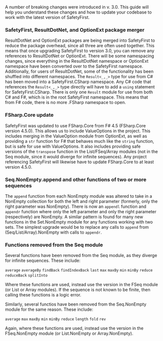 A number of breaking changes were introduced in v. 3.0.  This guide will help you understand these changes and how to update your codebase to work with the latest version of SafetyFirst.

### SafetyFirst, ResultDotNet, and OptionExt package merger

ResultDotNet and OptionExt packages are being merged into SafetyFirst to reduce the package overhead, since all three are often used together.  This means that once upgrading SafetyFirst to version 3.0, you can remove any references to ResultDotNet or OptionExt.  There will be some namespacing changes, since everything in the ResultDotNet namespace or OptionExt namespace have been converted over to the SafetyFirst namespace.  Additionally, for users of ResultDotNet, some of the functionality has been shuffled into different namespaces.  The `Result<_,_>` type for use from C# has been moved into a SafetyFirst.CSharp namespace.  Any C# code that references the `Result<_,_>` type directly will have to add a `using` statement for SafetyFirst.CSharp. There is only one `Result` module for use from both C# and F#, which is in the root SafetyFirst namespace.  This means that from F# code, there is no more .FSharp namespace to open.

### FSharp.Core update

SafetyFirst was updated to use FSharp.Core from F# 4.5 (FSharp.Core version 4.5.0).  This allows us to include ValueOptions in the project.  This includes merging in the ValueOption module from OptionExt, as well as providing a `str` function for F# that behaves much like the `string` function, but is safe for use with ValueOptions.  It also includes providing safe versions of the `transpose` function in the List/FSeq/Array modules (not in the Seq module, since it would diverge for infinite sequences).  Any project referencing SafetyFirst will likewise have to update FSharp.Core to at least version 4.5.0.

### Seq.NonEmpty.append and other functions of two or more sequences

The `append` function from each NonEmpty module was altered to take in a NonEmpty collection for both the left and right parameter (formerly, only the right parameter was NonEmpty).  There is now an `appendl` function and `appendr` function where only the left parameter and only the right parameter (respectively) are NonEmpty.  A similar pattern is found for many new functions in the Set.NonEmpty module for any functions working with two sets.  The simplest upgrade would be to replace any calls to `append` from (Seq/List/Array).NonEmpty with calls to `appendr`.

### Functions removed from the Seq module

Several functions have been removed from the Seq module, as they diverge for infinite sequences.  These include:

`average`
`averageBy`
`findBack`
`findIndexBack`
`last`
`max`
`maxBy`
`min`
`minBy`
`reduce`
`reduceBack`
`splitInto`

Where these functions are used, instead use the version in the FSeq module (or List or Array modules).  If the sequence is not known to be finite,
then calling these functions is a logic error.

Similarly, several functios have been removed from the Seq.NonEmpty module for the same reason.  These include:

`average`
`max`
`maxBy`
`min`
`minBy`
`reduce`
`length`
`fold`
`rev`

Again, where these functions are used, instead use the version in the FSeq.NonEmpty module (or List.NonEmpty or Array.NonEmpty).